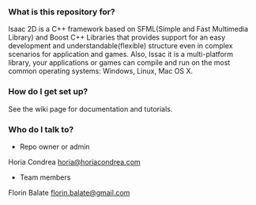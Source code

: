 ### What is this repository for? ###

Isaac 2D is a C++ framework based on SFML(Simple and Fast Multimedia Library) and Boost C++ Libraries that provides support for an easy development and understandable(flexible) structure even in complex scenarios for application and games. Also, Issac it is a multi-platform library, your applications or games can compile and run on the most common operating systems: Windows, Linux, Mac OS X.

### How do I get set up? ###

See the wiki page for documentation and tutorials.

### Who do I talk to? ###

* Repo owner or admin

Horia Condrea <horia@horiacondrea.com>

* Team members

Florin Balate <florin.balate@gmail.com>